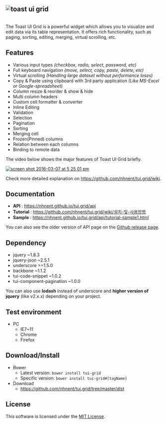 ## ![toast ui grid](https://cloud.githubusercontent.com/assets/12269489/13489851/a5ca2490-e16c-11e5-8d80-3bf6fe3b940d.png)
<br>
The Toast UI Grid is a powerful widget which allows you to visualize and edit data via its table representation. It offers rich functionality, such as paging, sorting, editing, merging, virtual scrolling, etc.

## Features
* Various input types *(checkbox, radio, select, password, etc)*
* Full keyboard navigation *(move, select, copy, paste, delete, etc)*
* Virtual scrolling *(Handling large dataset without performance loses)*
* Copy & Paste using clipboard with 3rd party application *(Like MS-Excel or Google-spreadsheet)*
* Column resize & reorder & show & hide
* Multi column headers
* Custom cell formatter & converter
* Inline Editing
* Validation
* Selection
* Pagination
* Sorting
* Merging cell
* Frozen(Pinned) columns
* Relation between each columns
* Binding to remote data

The video below shows the major features of Toast UI Grid briefly.

[![screen shot 2016-03-07 at 5 25 01 pm](https://cloud.githubusercontent.com/assets/12269489/13564023/c0fe3bf0-e489-11e5-924b-265118c40c76.png)](https://www.youtube.com/watch?v=pyPlOFhexQk)

Check more detailed explanation on https://github.com/nhnent/tui.grid/wiki.

## Documentation
* **API** : https://nhnent.github.io/tui.grid/api
* **Tutorial** : https://github.com/nhnent/tui.grid/wiki/설치-및-사용방법
* **Sample** : https://nhnent.github.io/tui.grid/api/tutorial-sample1.html

You can also see the older version of API page on the [Github release page](https://github.com/nhnent/tui.grid/releases).

## Dependency
* jquery ~1.8.3
* jquery-json ~2.5.1
* underscore >=1.5.0
* backbone ~1.1.2
* tui-code-snippet ~1.0.2
* tui-component-pagination ~1.0.0

You can also use **lodash** instead of underscore and **higher version of jquery** (like v2.x.x) depending on your project.


## Test environment
* PC
	* IE7~11
	* Chrome
	* Firefox

## Download/Install
* Bower
   * Latest version: `bower install tui-grid`
   * Specific version: `bower install tui-grid#[tagName]`
* Download
   * https://github.com/nhnent/tui.grid/tree/master/dist

## License
This software is licensed under the [MIT License](https://github.com/nhnent/tui.grid/blob/master/LICENSE).
